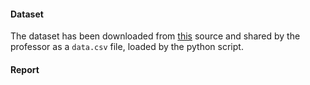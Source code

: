 #### Dataset
The dataset has been downloaded from [this](`https://scikit-learn.org/stable/modules/generated/sklearn.datasets.load_breast_cancer.html`) source and shared by the professor as a `data.csv` file, loaded by the python script.

#### Report